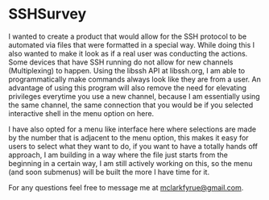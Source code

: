 # SSHSurvey

I wanted to create a product that would allow for the SSH protocol to be automated via files that were formatted in a special way. While doing this I also wanted to make it look as if a real user was conducting the actions. Some devices that have SSH running do not allow for new channels (Multiplexing) to happen. Using the libssh API at libssh.org, I am able to programmatically make commands always look like they are from a user. An advantage of using this program will also remove the need for elevating privileges everytime you use a new channel, because I am essentially using the same channel, the same connection that you would be if you selected interactive shell in the menu option on here. 

I have also opted for a menu like interface here where selections are made by the number that is adjacent to the menu option, this makes it easy for users to select what they want to do, if you want to have a totally hands off approach, I am building in a way where the file just starts from the beginning in a certain way, I am still actively working on this, so the menu (and soon submenus) will be built the more I have time for it.


For any questions feel free to message me at mclarkfyrue@gmail.com.

